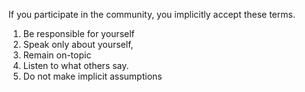 If you participate in the community, you implicitly accept these terms.

1. Be responsible for yourself
2. Speak only about yourself, 
3. Remain on-topic
4. Listen to what others say.
5. Do not make implicit assumptions
